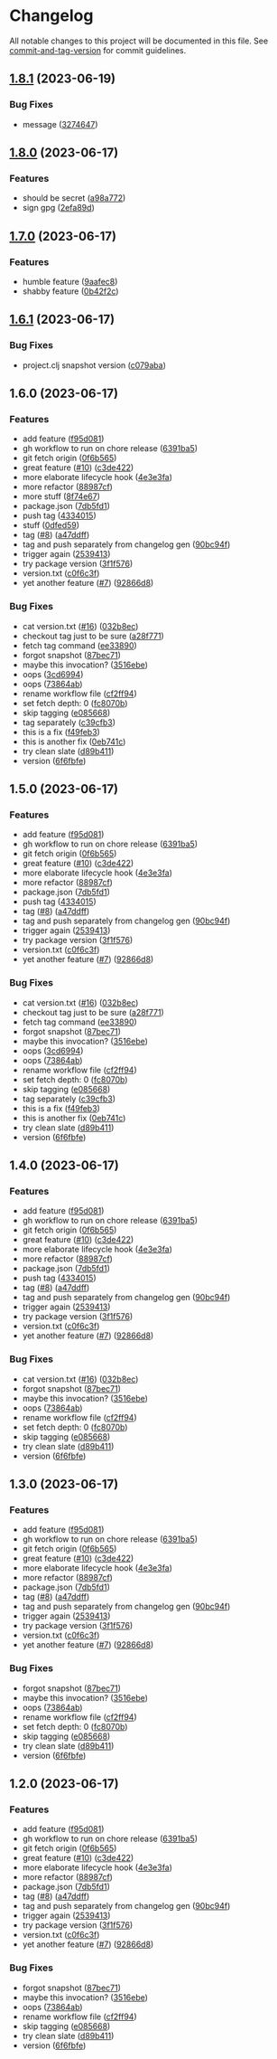 # Changelog

All notable changes to this project will be documented in this file. See [commit-and-tag-version](https://github.com/absolute-version/commit-and-tag-version) for commit guidelines.

## [1.8.1](https://github.com/iku000888/actions-sandbox/compare/v1.8.0...v1.8.1) (2023-06-19)


### Bug Fixes

* message ([3274647](https://github.com/iku000888/actions-sandbox/commit/32746478a8fcb52880eddd1591b23b3ccd376e22))

## [1.8.0](https://github.com/iku000888/actions-sandbox/compare/v1.7.0...v1.8.0) (2023-06-17)


### Features

* should be secret ([a98a772](https://github.com/iku000888/actions-sandbox/commit/a98a772f8f6d8703e735755847f7f1f4a7adbbdb))
* sign gpg ([2efa89d](https://github.com/iku000888/actions-sandbox/commit/2efa89de51675c9fb3d63afc65597737ba29cf6f))

## [1.7.0](https://github.com/iku000888/actions-sandbox/compare/v1.6.1...v1.7.0) (2023-06-17)


### Features

* humble feature ([9aafec8](https://github.com/iku000888/actions-sandbox/commit/9aafec8e8981a392a708fb54ce930d1b17f83dbd))
* shabby feature ([0b42f2c](https://github.com/iku000888/actions-sandbox/commit/0b42f2cc8e2edc500b39e3ec7ada6f8ca1179a56))

## [1.6.1](https://github.com/iku000888/actions-sandbox/compare/v1.6.0...v1.6.1) (2023-06-17)


### Bug Fixes

* project.clj snapshot version ([c079aba](https://github.com/iku000888/actions-sandbox/commit/c079aba15dd091d2092e88f40d4d372af33bef11))

## 1.6.0 (2023-06-17)


### Features

* add feature ([f95d081](https://github.com/iku000888/actions-sandbox/commit/f95d0812dea5b64dc13216d1324779c744adb74f))
* gh workflow to run on chore release ([6391ba5](https://github.com/iku000888/actions-sandbox/commit/6391ba5b12d779b1fd4f5714368b3183d6e31ca5))
* git fetch origin ([0f6b565](https://github.com/iku000888/actions-sandbox/commit/0f6b5658116a2580b8ba0428e8f999184bee07ac))
* great feature ([#10](https://github.com/iku000888/actions-sandbox/issues/10)) ([c3de422](https://github.com/iku000888/actions-sandbox/commit/c3de42248b59b486f7b645a3ca4a97e8adfe3589))
* more elaborate lifecycle hook ([4e3e3fa](https://github.com/iku000888/actions-sandbox/commit/4e3e3faa08e0f1b6069acbe975af2474d5bb9fe7))
* more refactor ([88987cf](https://github.com/iku000888/actions-sandbox/commit/88987cf6b023bbd000af00f9105a3788a8e8b2ba))
* more stuff ([8f74e67](https://github.com/iku000888/actions-sandbox/commit/8f74e6702b0e26993bf05949e3b10f0cc9ab0087))
* package.json ([7db5fd1](https://github.com/iku000888/actions-sandbox/commit/7db5fd180c0f1ae2a58dfb0f818372582656b2e3))
* push tag ([4334015](https://github.com/iku000888/actions-sandbox/commit/4334015877a74a9a0f20e4683585461688090fa5))
* stuff ([0dfed59](https://github.com/iku000888/actions-sandbox/commit/0dfed59106ec633a9446e9b5460f4b2b8562f16b))
* tag ([#8](https://github.com/iku000888/actions-sandbox/issues/8)) ([a47ddff](https://github.com/iku000888/actions-sandbox/commit/a47ddff77c91dd851f3337e94fdf4c9340f2944a))
* tag and push separately from changelog gen ([90bc94f](https://github.com/iku000888/actions-sandbox/commit/90bc94fa145838de941080deddac4bb25b6a3c5f))
* trigger again ([2539413](https://github.com/iku000888/actions-sandbox/commit/2539413113f0ba434b8418639c012b12144d4f89))
* try package version ([3f1f576](https://github.com/iku000888/actions-sandbox/commit/3f1f57600dd5dad7c0fd40efa8f5088241cb64c0))
* version.txt ([c0f6c3f](https://github.com/iku000888/actions-sandbox/commit/c0f6c3f30ae15f6091b556d1bc96a8a93d602408))
* yet another feature ([#7](https://github.com/iku000888/actions-sandbox/issues/7)) ([92866d8](https://github.com/iku000888/actions-sandbox/commit/92866d8f9e3de8c790e9343b03c8c925c6787f1d))


### Bug Fixes

* cat version.txt ([#16](https://github.com/iku000888/actions-sandbox/issues/16)) ([032b8ec](https://github.com/iku000888/actions-sandbox/commit/032b8ec8d4b84ecd2e05256b49395c2204bef69a))
* checkout tag just to be sure ([a28f771](https://github.com/iku000888/actions-sandbox/commit/a28f771a7357f89cebf010054e5c028012355457))
* fetch tag command ([ee33890](https://github.com/iku000888/actions-sandbox/commit/ee33890458038e293af43d28de69ad6f9e6b04d2))
* forgot snapshot ([87bec71](https://github.com/iku000888/actions-sandbox/commit/87bec7141f7e51ebf7b4c3d11930a6c53e73dfb7))
* maybe this invocation? ([3516ebe](https://github.com/iku000888/actions-sandbox/commit/3516ebe03d42e28061cff2786f89b42527929713))
* oops ([3cd6994](https://github.com/iku000888/actions-sandbox/commit/3cd699479f5c30d36ab753020637ca1e3baf08ca))
* oops ([73864ab](https://github.com/iku000888/actions-sandbox/commit/73864ab46c638b8d2841cac3dfb60fc5c5bfd11a))
* rename workflow file ([cf2ff94](https://github.com/iku000888/actions-sandbox/commit/cf2ff94d33577fc309c423516b60741a229dac71))
* set fetch depth: 0 ([fc8070b](https://github.com/iku000888/actions-sandbox/commit/fc8070baee24b77d55bb295a8d3649c7628a95a8))
* skip tagging ([e085668](https://github.com/iku000888/actions-sandbox/commit/e08566882563aff6275f6b1db67f43aa601ae337))
* tag separately ([c39cfb3](https://github.com/iku000888/actions-sandbox/commit/c39cfb3b76ec47fc0524b3d64b405c37770f3408))
* this is a fix ([f49feb3](https://github.com/iku000888/actions-sandbox/commit/f49feb39b10c19d757267fbd20a18a5204150e22))
* this is another fix ([0eb741c](https://github.com/iku000888/actions-sandbox/commit/0eb741c40f6357b350f04eb74c36b0e765a535f6))
* try clean slate ([d89b411](https://github.com/iku000888/actions-sandbox/commit/d89b411819f9f91f0577ce87fd1de097556a3026))
* version ([6f6fbfe](https://github.com/iku000888/actions-sandbox/commit/6f6fbfe2566169d01bd49527b6e9210664d7ebe4))

## 1.5.0 (2023-06-17)


### Features

* add feature ([f95d081](https://github.com/iku000888/actions-sandbox/commit/f95d0812dea5b64dc13216d1324779c744adb74f))
* gh workflow to run on chore release ([6391ba5](https://github.com/iku000888/actions-sandbox/commit/6391ba5b12d779b1fd4f5714368b3183d6e31ca5))
* git fetch origin ([0f6b565](https://github.com/iku000888/actions-sandbox/commit/0f6b5658116a2580b8ba0428e8f999184bee07ac))
* great feature ([#10](https://github.com/iku000888/actions-sandbox/issues/10)) ([c3de422](https://github.com/iku000888/actions-sandbox/commit/c3de42248b59b486f7b645a3ca4a97e8adfe3589))
* more elaborate lifecycle hook ([4e3e3fa](https://github.com/iku000888/actions-sandbox/commit/4e3e3faa08e0f1b6069acbe975af2474d5bb9fe7))
* more refactor ([88987cf](https://github.com/iku000888/actions-sandbox/commit/88987cf6b023bbd000af00f9105a3788a8e8b2ba))
* package.json ([7db5fd1](https://github.com/iku000888/actions-sandbox/commit/7db5fd180c0f1ae2a58dfb0f818372582656b2e3))
* push tag ([4334015](https://github.com/iku000888/actions-sandbox/commit/4334015877a74a9a0f20e4683585461688090fa5))
* tag ([#8](https://github.com/iku000888/actions-sandbox/issues/8)) ([a47ddff](https://github.com/iku000888/actions-sandbox/commit/a47ddff77c91dd851f3337e94fdf4c9340f2944a))
* tag and push separately from changelog gen ([90bc94f](https://github.com/iku000888/actions-sandbox/commit/90bc94fa145838de941080deddac4bb25b6a3c5f))
* trigger again ([2539413](https://github.com/iku000888/actions-sandbox/commit/2539413113f0ba434b8418639c012b12144d4f89))
* try package version ([3f1f576](https://github.com/iku000888/actions-sandbox/commit/3f1f57600dd5dad7c0fd40efa8f5088241cb64c0))
* version.txt ([c0f6c3f](https://github.com/iku000888/actions-sandbox/commit/c0f6c3f30ae15f6091b556d1bc96a8a93d602408))
* yet another feature ([#7](https://github.com/iku000888/actions-sandbox/issues/7)) ([92866d8](https://github.com/iku000888/actions-sandbox/commit/92866d8f9e3de8c790e9343b03c8c925c6787f1d))


### Bug Fixes

* cat version.txt ([#16](https://github.com/iku000888/actions-sandbox/issues/16)) ([032b8ec](https://github.com/iku000888/actions-sandbox/commit/032b8ec8d4b84ecd2e05256b49395c2204bef69a))
* checkout tag just to be sure ([a28f771](https://github.com/iku000888/actions-sandbox/commit/a28f771a7357f89cebf010054e5c028012355457))
* fetch tag command ([ee33890](https://github.com/iku000888/actions-sandbox/commit/ee33890458038e293af43d28de69ad6f9e6b04d2))
* forgot snapshot ([87bec71](https://github.com/iku000888/actions-sandbox/commit/87bec7141f7e51ebf7b4c3d11930a6c53e73dfb7))
* maybe this invocation? ([3516ebe](https://github.com/iku000888/actions-sandbox/commit/3516ebe03d42e28061cff2786f89b42527929713))
* oops ([3cd6994](https://github.com/iku000888/actions-sandbox/commit/3cd699479f5c30d36ab753020637ca1e3baf08ca))
* oops ([73864ab](https://github.com/iku000888/actions-sandbox/commit/73864ab46c638b8d2841cac3dfb60fc5c5bfd11a))
* rename workflow file ([cf2ff94](https://github.com/iku000888/actions-sandbox/commit/cf2ff94d33577fc309c423516b60741a229dac71))
* set fetch depth: 0 ([fc8070b](https://github.com/iku000888/actions-sandbox/commit/fc8070baee24b77d55bb295a8d3649c7628a95a8))
* skip tagging ([e085668](https://github.com/iku000888/actions-sandbox/commit/e08566882563aff6275f6b1db67f43aa601ae337))
* tag separately ([c39cfb3](https://github.com/iku000888/actions-sandbox/commit/c39cfb3b76ec47fc0524b3d64b405c37770f3408))
* this is a fix ([f49feb3](https://github.com/iku000888/actions-sandbox/commit/f49feb39b10c19d757267fbd20a18a5204150e22))
* this is another fix ([0eb741c](https://github.com/iku000888/actions-sandbox/commit/0eb741c40f6357b350f04eb74c36b0e765a535f6))
* try clean slate ([d89b411](https://github.com/iku000888/actions-sandbox/commit/d89b411819f9f91f0577ce87fd1de097556a3026))
* version ([6f6fbfe](https://github.com/iku000888/actions-sandbox/commit/6f6fbfe2566169d01bd49527b6e9210664d7ebe4))

## 1.4.0 (2023-06-17)


### Features

* add feature ([f95d081](https://github.com/iku000888/actions-sandbox/commit/f95d0812dea5b64dc13216d1324779c744adb74f))
* gh workflow to run on chore release ([6391ba5](https://github.com/iku000888/actions-sandbox/commit/6391ba5b12d779b1fd4f5714368b3183d6e31ca5))
* git fetch origin ([0f6b565](https://github.com/iku000888/actions-sandbox/commit/0f6b5658116a2580b8ba0428e8f999184bee07ac))
* great feature ([#10](https://github.com/iku000888/actions-sandbox/issues/10)) ([c3de422](https://github.com/iku000888/actions-sandbox/commit/c3de42248b59b486f7b645a3ca4a97e8adfe3589))
* more elaborate lifecycle hook ([4e3e3fa](https://github.com/iku000888/actions-sandbox/commit/4e3e3faa08e0f1b6069acbe975af2474d5bb9fe7))
* more refactor ([88987cf](https://github.com/iku000888/actions-sandbox/commit/88987cf6b023bbd000af00f9105a3788a8e8b2ba))
* package.json ([7db5fd1](https://github.com/iku000888/actions-sandbox/commit/7db5fd180c0f1ae2a58dfb0f818372582656b2e3))
* push tag ([4334015](https://github.com/iku000888/actions-sandbox/commit/4334015877a74a9a0f20e4683585461688090fa5))
* tag ([#8](https://github.com/iku000888/actions-sandbox/issues/8)) ([a47ddff](https://github.com/iku000888/actions-sandbox/commit/a47ddff77c91dd851f3337e94fdf4c9340f2944a))
* tag and push separately from changelog gen ([90bc94f](https://github.com/iku000888/actions-sandbox/commit/90bc94fa145838de941080deddac4bb25b6a3c5f))
* trigger again ([2539413](https://github.com/iku000888/actions-sandbox/commit/2539413113f0ba434b8418639c012b12144d4f89))
* try package version ([3f1f576](https://github.com/iku000888/actions-sandbox/commit/3f1f57600dd5dad7c0fd40efa8f5088241cb64c0))
* version.txt ([c0f6c3f](https://github.com/iku000888/actions-sandbox/commit/c0f6c3f30ae15f6091b556d1bc96a8a93d602408))
* yet another feature ([#7](https://github.com/iku000888/actions-sandbox/issues/7)) ([92866d8](https://github.com/iku000888/actions-sandbox/commit/92866d8f9e3de8c790e9343b03c8c925c6787f1d))


### Bug Fixes

* cat version.txt ([#16](https://github.com/iku000888/actions-sandbox/issues/16)) ([032b8ec](https://github.com/iku000888/actions-sandbox/commit/032b8ec8d4b84ecd2e05256b49395c2204bef69a))
* forgot snapshot ([87bec71](https://github.com/iku000888/actions-sandbox/commit/87bec7141f7e51ebf7b4c3d11930a6c53e73dfb7))
* maybe this invocation? ([3516ebe](https://github.com/iku000888/actions-sandbox/commit/3516ebe03d42e28061cff2786f89b42527929713))
* oops ([73864ab](https://github.com/iku000888/actions-sandbox/commit/73864ab46c638b8d2841cac3dfb60fc5c5bfd11a))
* rename workflow file ([cf2ff94](https://github.com/iku000888/actions-sandbox/commit/cf2ff94d33577fc309c423516b60741a229dac71))
* set fetch depth: 0 ([fc8070b](https://github.com/iku000888/actions-sandbox/commit/fc8070baee24b77d55bb295a8d3649c7628a95a8))
* skip tagging ([e085668](https://github.com/iku000888/actions-sandbox/commit/e08566882563aff6275f6b1db67f43aa601ae337))
* try clean slate ([d89b411](https://github.com/iku000888/actions-sandbox/commit/d89b411819f9f91f0577ce87fd1de097556a3026))
* version ([6f6fbfe](https://github.com/iku000888/actions-sandbox/commit/6f6fbfe2566169d01bd49527b6e9210664d7ebe4))

## 1.3.0 (2023-06-17)


### Features

* add feature ([f95d081](https://github.com/iku000888/actions-sandbox/commit/f95d0812dea5b64dc13216d1324779c744adb74f))
* gh workflow to run on chore release ([6391ba5](https://github.com/iku000888/actions-sandbox/commit/6391ba5b12d779b1fd4f5714368b3183d6e31ca5))
* git fetch origin ([0f6b565](https://github.com/iku000888/actions-sandbox/commit/0f6b5658116a2580b8ba0428e8f999184bee07ac))
* great feature ([#10](https://github.com/iku000888/actions-sandbox/issues/10)) ([c3de422](https://github.com/iku000888/actions-sandbox/commit/c3de42248b59b486f7b645a3ca4a97e8adfe3589))
* more elaborate lifecycle hook ([4e3e3fa](https://github.com/iku000888/actions-sandbox/commit/4e3e3faa08e0f1b6069acbe975af2474d5bb9fe7))
* more refactor ([88987cf](https://github.com/iku000888/actions-sandbox/commit/88987cf6b023bbd000af00f9105a3788a8e8b2ba))
* package.json ([7db5fd1](https://github.com/iku000888/actions-sandbox/commit/7db5fd180c0f1ae2a58dfb0f818372582656b2e3))
* tag ([#8](https://github.com/iku000888/actions-sandbox/issues/8)) ([a47ddff](https://github.com/iku000888/actions-sandbox/commit/a47ddff77c91dd851f3337e94fdf4c9340f2944a))
* tag and push separately from changelog gen ([90bc94f](https://github.com/iku000888/actions-sandbox/commit/90bc94fa145838de941080deddac4bb25b6a3c5f))
* trigger again ([2539413](https://github.com/iku000888/actions-sandbox/commit/2539413113f0ba434b8418639c012b12144d4f89))
* try package version ([3f1f576](https://github.com/iku000888/actions-sandbox/commit/3f1f57600dd5dad7c0fd40efa8f5088241cb64c0))
* version.txt ([c0f6c3f](https://github.com/iku000888/actions-sandbox/commit/c0f6c3f30ae15f6091b556d1bc96a8a93d602408))
* yet another feature ([#7](https://github.com/iku000888/actions-sandbox/issues/7)) ([92866d8](https://github.com/iku000888/actions-sandbox/commit/92866d8f9e3de8c790e9343b03c8c925c6787f1d))


### Bug Fixes

* forgot snapshot ([87bec71](https://github.com/iku000888/actions-sandbox/commit/87bec7141f7e51ebf7b4c3d11930a6c53e73dfb7))
* maybe this invocation? ([3516ebe](https://github.com/iku000888/actions-sandbox/commit/3516ebe03d42e28061cff2786f89b42527929713))
* oops ([73864ab](https://github.com/iku000888/actions-sandbox/commit/73864ab46c638b8d2841cac3dfb60fc5c5bfd11a))
* rename workflow file ([cf2ff94](https://github.com/iku000888/actions-sandbox/commit/cf2ff94d33577fc309c423516b60741a229dac71))
* set fetch depth: 0 ([fc8070b](https://github.com/iku000888/actions-sandbox/commit/fc8070baee24b77d55bb295a8d3649c7628a95a8))
* skip tagging ([e085668](https://github.com/iku000888/actions-sandbox/commit/e08566882563aff6275f6b1db67f43aa601ae337))
* try clean slate ([d89b411](https://github.com/iku000888/actions-sandbox/commit/d89b411819f9f91f0577ce87fd1de097556a3026))
* version ([6f6fbfe](https://github.com/iku000888/actions-sandbox/commit/6f6fbfe2566169d01bd49527b6e9210664d7ebe4))

## 1.2.0 (2023-06-17)


### Features

* add feature ([f95d081](https://github.com/iku000888/actions-sandbox/commit/f95d0812dea5b64dc13216d1324779c744adb74f))
* gh workflow to run on chore release ([6391ba5](https://github.com/iku000888/actions-sandbox/commit/6391ba5b12d779b1fd4f5714368b3183d6e31ca5))
* git fetch origin ([0f6b565](https://github.com/iku000888/actions-sandbox/commit/0f6b5658116a2580b8ba0428e8f999184bee07ac))
* great feature ([#10](https://github.com/iku000888/actions-sandbox/issues/10)) ([c3de422](https://github.com/iku000888/actions-sandbox/commit/c3de42248b59b486f7b645a3ca4a97e8adfe3589))
* more elaborate lifecycle hook ([4e3e3fa](https://github.com/iku000888/actions-sandbox/commit/4e3e3faa08e0f1b6069acbe975af2474d5bb9fe7))
* more refactor ([88987cf](https://github.com/iku000888/actions-sandbox/commit/88987cf6b023bbd000af00f9105a3788a8e8b2ba))
* package.json ([7db5fd1](https://github.com/iku000888/actions-sandbox/commit/7db5fd180c0f1ae2a58dfb0f818372582656b2e3))
* tag ([#8](https://github.com/iku000888/actions-sandbox/issues/8)) ([a47ddff](https://github.com/iku000888/actions-sandbox/commit/a47ddff77c91dd851f3337e94fdf4c9340f2944a))
* tag and push separately from changelog gen ([90bc94f](https://github.com/iku000888/actions-sandbox/commit/90bc94fa145838de941080deddac4bb25b6a3c5f))
* trigger again ([2539413](https://github.com/iku000888/actions-sandbox/commit/2539413113f0ba434b8418639c012b12144d4f89))
* try package version ([3f1f576](https://github.com/iku000888/actions-sandbox/commit/3f1f57600dd5dad7c0fd40efa8f5088241cb64c0))
* version.txt ([c0f6c3f](https://github.com/iku000888/actions-sandbox/commit/c0f6c3f30ae15f6091b556d1bc96a8a93d602408))
* yet another feature ([#7](https://github.com/iku000888/actions-sandbox/issues/7)) ([92866d8](https://github.com/iku000888/actions-sandbox/commit/92866d8f9e3de8c790e9343b03c8c925c6787f1d))


### Bug Fixes

* forgot snapshot ([87bec71](https://github.com/iku000888/actions-sandbox/commit/87bec7141f7e51ebf7b4c3d11930a6c53e73dfb7))
* maybe this invocation? ([3516ebe](https://github.com/iku000888/actions-sandbox/commit/3516ebe03d42e28061cff2786f89b42527929713))
* oops ([73864ab](https://github.com/iku000888/actions-sandbox/commit/73864ab46c638b8d2841cac3dfb60fc5c5bfd11a))
* rename workflow file ([cf2ff94](https://github.com/iku000888/actions-sandbox/commit/cf2ff94d33577fc309c423516b60741a229dac71))
* skip tagging ([e085668](https://github.com/iku000888/actions-sandbox/commit/e08566882563aff6275f6b1db67f43aa601ae337))
* try clean slate ([d89b411](https://github.com/iku000888/actions-sandbox/commit/d89b411819f9f91f0577ce87fd1de097556a3026))
* version ([6f6fbfe](https://github.com/iku000888/actions-sandbox/commit/6f6fbfe2566169d01bd49527b6e9210664d7ebe4))
